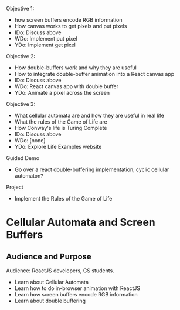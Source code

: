 Objective 1:
* how screen buffers encode RGB information
* How canvas works to get pixels and put pixels
* IDo: Discuss above
* WDo: Implement put pixel
* YDo: Implement get pixel

Objective 2:
* How double-buffers work and why they are useful
* How to integrate double-buffer animation into a React canvas app
* IDo: Discuss above
* WDo: React canvas app with double buffer
* YDo: Animate a pixel across the screen

Objective 3:
* What cellular automata are and how they are useful in real life
* What the rules of the Game of Life are
* How Conway's life is Turing Complete
* IDo: Discuss above
* WDo: [none]
* YDo: Explore Life Examples website


Guided Demo
* Go over a react double-buffering implementation, cyclic cellular automaton?

Project
* Implement the Rules of the Game of Life


# Cellular Automata and Screen Buffers

## Audience and Purpose

Audience: ReactJS developers, CS students.

* Learn about Cellular Automata
* Learn how to do in-browser animation with ReactJS
* Learn how screen buffers encode RGB information
* Learn about double buffering


